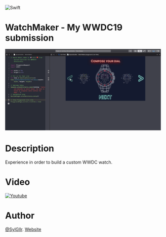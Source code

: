 ![Swift](https://img.shields.io/badge/language-Swift-orange.svg)

# WatchMaker - My WWDC19 submission
![Photo](screenshot.png)

# Description
Experience in order to build a custom WWDC watch.


# Video
[![Youtube](https://img.youtube.com/vi/9uW8rqiRi1I/0.jpg)](https://youtu.be/9uW8rqiRi1I)


# Author
[@SylGllr](https://twitter.com/SylGllr).
[Website](http://sylvainguillier.com)
